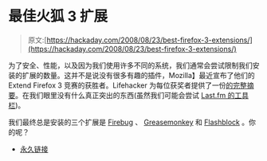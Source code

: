 # 最佳火狐 3 扩展

> 原文:[https://hackaday.com/2008/08/23/best-firefox-3-extensions/](https://hackaday.com/2008/08/23/best-firefox-3-extensions/)

为了安全、性能，以及因为我们使用许多不同的系统，我们通常会尝试限制我们安装的扩展的数量。这并不是说没有很多有趣的插件，Mozilla】最近宣布了他们的 Extend Firefox 3 竞赛的获胜者。Lifehacker 为每位获奖者提供了一份[的完整摘要](http://lifehacker.com/5039968/mozilla-crowns-best-firefox-3-extensions)。在我们眼里没有什么真正突出的东西(虽然我们可能会尝试 [Last.fm 的工具栏](https://addons.mozilla.org/en-US/firefox/addon/7684))。

我们最终总是安装的三个扩展是 [Firebug](https://addons.mozilla.org/en-US/firefox/addon/1843) 、 [Greasemonkey](https://addons.mozilla.org/en-US/firefox/addon/748) 和 [Flashblock](https://addons.mozilla.org/en-US/firefox/addon/433) 。你的呢？

*   [永久链接](http://lifehacker.com/5039968/mozilla-crowns-best-firefox-3-extensions)
